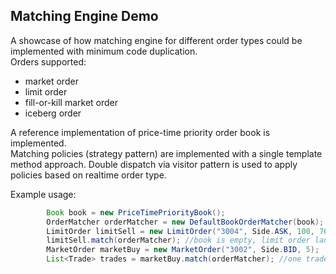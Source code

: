 ## Matching Engine Demo
A showcase of how matching engine for different order types could be implemented with minimum code duplication.    
Orders supported:    
- market order 
- limit order
- fill-or-kill market order
- iceberg order

 A reference implementation of price-time priority order book is implemented.    
 Matching policies (strategy pattern) are implemented with a single template method approach.
 Double dispatch via visitor pattern is used to apply policies based on realtime order type.
 
Example usage:
```java
        Book book = new PriceTimePriorityBook();
        OrderMatcher orderMatcher = new DefaultBookOrderMatcher(book);
        LimitOrder limitSell = new LimitOrder("3004", Side.ASK, 100, 700);
        limitSell.match(orderMatcher); //book is empty, limit order lands in the book
        MarketOrder marketBuy = new MarketOrder("3002", Side.BID, 5);
        List<Trade> trades = marketBuy.match(orderMatcher); //one trade is emitted at price 100, volume 5
```

